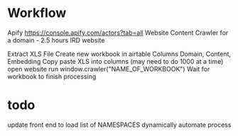# Workflow

Apify
https://console.apify.com/actors?tab=all
Website Content Crawler for a domain - 2.5 hours IRD website

Extract XLS File
Create new workbook in airtable
Columns Domain, Content, Embedding
Copy paste XLS into columns (may need to do 1000 at a time)
open website
run window.crawler("NAME_OF_WORKBOOK")
Wait for workbook to finish processing

# todo

update front end to load list of NAMESPACES dynamically
automate process
